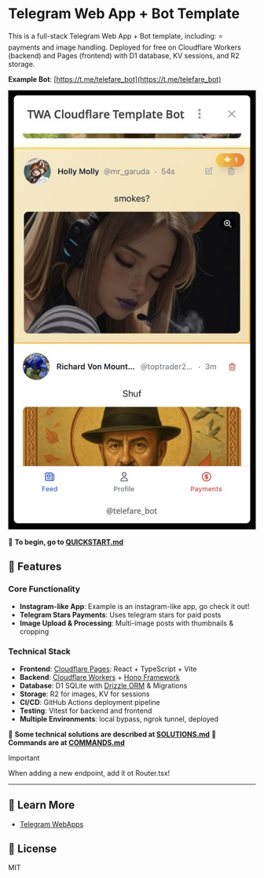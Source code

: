 # Telegram Web App + Bot Template

This is a full-stack Telegram Web App + Bot template, including: ⭐️ payments and image handling. Deployed for free on Cloudflare Workers (backend) and Pages (frontend) with D1 database, KV sessions, and R2 storage. 


**Example Bot**: [https://t.me/telefare_bot](https://t.me/telefare_bot)

![App Screenshot](docs/images/app_screenshot.jpg)

📖 **To begin, go to [QUICKSTART.md](docs/QUICKSTART.md)**



## 🚀 Features

### Core Functionality
- **Instagram-like App**: Example is an instagram-like app, go check it out!
- **Telegram Stars Payments**: Uses telegram stars for paid posts 
- **Image Upload & Processing**: Multi-image posts with thumbnails & cropping

### Technical Stack
- **Frontend**: [Cloudflare Pages](https://developers.cloudflare.com/pages/): React + TypeScript + Vite
- **Backend**: [Cloudflare Workers](https://developers.cloudflare.com/workers/) + [Hono Framework](https://hono.dev/)
- **Database**: D1 SQLite with [Drizzle ORM](https://orm.drizzle.team/) & Migrations
- **Storage**: R2 for images, KV for sessions
- **CI/CD**: GitHub Actions deployment pipeline
- **Testing**: Vitest for backend and frontend
- **Multiple Environments**: local bypass, ngrok tunnel, deployed


📖 **Some technical solutions are described at [SOLUTIONS.md](docs/SOLUTIONS.md)**
📖 **Commands are at [COMMANDS.md](docs/COMMANDS.md)**




> [!IMPORTANT]
> When adding a new endpoint, add it ot Router.tsx!

--- 

## 📖 Learn More

- [Telegram WebApps](https://core.telegram.org/bots/webapps)



## 📄 License

MIT
